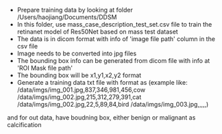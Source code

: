 * Prepare training data by looking at folder /Users/haojiang/Documents/DDSM
* In this folder, use mass_case_description_test_set.csv file to train the retinanet model of Res50Net based on mass test dataset
* The data is in dicom format with info of 'image file path' column in the csv file
* Image needs to be converted into jpg files
* The bounding box info can be generated from dicom file with info at 'ROI Mask file path'
* The bounding box will be x1,y1,x2,y2 format
* Generate a training data txt file with format as (example like: /data/imgs/img_001.jpg,837,346,981,456,cow
/data/imgs/img_002.jpg,215,312,279,391,cat
/data/imgs/img_002.jpg,22,5,89,84,bird
/data/imgs/img_003.jpg,,,,,)

and for out data, have boudning box, either benign or malignant as calcification

